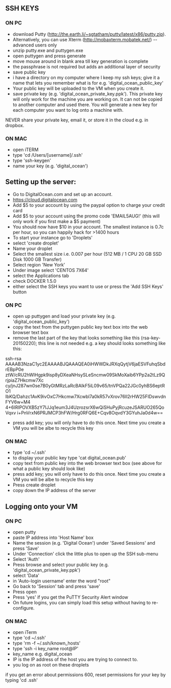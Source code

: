 ## SSH KEYS

### ON PC
- download Putty (http://the.earth.li/~sgtatham/putty/latest/x86/putty.zip). 
- Alternatively, you can use Xterm (http://mobaxterm.mobatek.net/) -- advanced users only
- unzip putty.exe and puttygen.exe
- open puttygen and press generate
- move mouse around in blank area till key generation is complete
- the passphrase is not required but adds an additional layer of security
- save public key
- i have a directory on my computer where I keep my ssh keys; give it a name that lets you remember what is for e.g. 'digital_ocean_public_key'
- Your public key will be uploaded to the VM when you create it.
- save private key (e.g. 'digital_ocean_private_key.ppk'). This private key will only work for the machine you are working on. It can not be copied to another computer and used there. You will generate a new key for each computer you want to log onto a machine with.

NEVER share your private key, email it, or store it in the cloud e.g. in dropbox.

### ON MAC
- open iTERM
- type 'cd /Users/[username]/.ssh'
- type 'ssh-keygen'
- name your key (e.g. 'digital_ocean')

## Setting up the server:

- Go to DigitalOcean.com and set up an account.
- https://cloud.digitalocean.com
- Add $5 to your account by using the paypal option to charge your credit card
- Add $5 to your account using the promo code 'EMAIL5AUG!' (this will only work if you first make a $5 payment)
- You should now have $10 in your account.  The smallest instance is 0.7c per hour, so you can happily hack for >1400 hours
- To start your instance go to 'Droplets'
- select 'create droplet'
- Name your droplet
- Select the smallest size i.e. 0.007 per hour (512 MB / 1 CPU 20 GB SSD Disk 1000 GB Transfer)
- Select region 'New York'
- Under image select 'CENTOS 7X64'
- select the Applications tab
- check DOCKER 1.5.0
- either select the SSH keys you want to use or press the 'Add SSH Keys' button

### ON PC
- open up puttygen and load your private key (e.g. 'digital_ocean_public_key')
- copy the text from the puttygen public key text box into the web browser text box
- remove the last part of the key that looks something like this (rsa-key-20150220); this line is not needed e.g. a key should looks something like this:

ssh-rsa AAAAB3NzaC1yc2EAAAABJQAAAQEA0iHWWDkJRXqQytjV6jaESVFuhqSbdrEBpP0e ztW/cRU2hWlHgpk9isp8yDXeaNHsySLeSncmw09SkMoXaib6YPp2a2tLz9QrjpiaZ7Hkcmw7Xc cy/jnJ287wn0se7B0yGtMRzLaRcBAlkF5iL09v65/tnVPQa22JGc0yhBS6eptRO1 IbKQ/Dahzc1AvK9ivOxC7Hkcmw7Xcwbl7a0kR57vXrov76Il2rHW25FIDswvdnFYV6w+M4 4+6IRIPOVXB5zY7IJJq1eum3J4UzrozsrX6wQiSHuPyjRcuzeJSARUO265QoVqxv i+PnVrxN6PRJMCP3hFW/Hrg0RFQ6E+Cqv8OqvdY3GYuhJa0d4w==

- press add key; you will only have to do this once.  Next time you create a VM you will be albe to recycle this key

### ON MAC
- type 'cd ~/.ssh'
- to display your public key type 'cat digital_ocean.pub'
- copy text from public key into the web browser text box (see above for what a public key should look like)
- press add key; you will only have to do this once.  Next time you create a VM you will be albe to recycle this key
- Press create droplet
- copy down the IP address of the server

## Logging onto your VM

### ON PC

- open putty
- paste IP address into 'Host Name' box
- Name the session (e.g. 'Digital Ocean') under 'Saved Sessions' and press 'Save'
- Under 'Connection' click the little plus to open up the SSH sub-menu
- Select 'Auth'
- Press browse and select your public key (e.g. 'digital_ocean_private_key.ppk')
- select 'Data'
- in 'Auto-login username' enter the word "root"
- Go back to 'Session' tab and press 'save'
- Press open
- Press 'yes' if you get the PuTTY Security Alert window
- On future logins, you  can simply load this setup without having to re-configure.

### ON MAC

- open iTerm
- type 'cd ~/.ssh'
- type 'rm -f ~/.ssh/known_hosts'
- type 'ssh -i key_name root@IP'
- key_name e.g. digital_ocean
- IP is the IP address of the host you are trying to connect to.
- you log on as root on these droplets

if you get an error about permissions 600, reset permissions for your key by typing 'cd .ssh'
